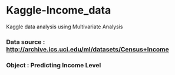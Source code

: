 # Kaggle-Income_data
Kaggle data analysis using Multivariate Analysis


### Data source : http://archive.ics.uci.edu/ml/datasets/Census+Income
### Object : Predicting Income Level
